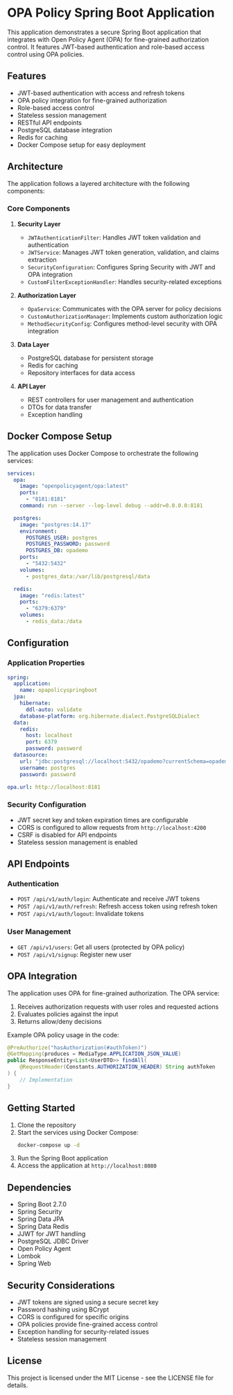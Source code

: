 # OPA Policy Spring Boot Application

This application demonstrates a secure Spring Boot application that integrates with Open Policy Agent (OPA) for fine-grained authorization control. It features JWT-based authentication and role-based access control using OPA policies.

## Features

- JWT-based authentication with access and refresh tokens
- OPA policy integration for fine-grained authorization
- Role-based access control
- Stateless session management
- RESTful API endpoints
- PostgreSQL database integration
- Redis for caching
- Docker Compose setup for easy deployment

## Architecture

The application follows a layered architecture with the following components:

### Core Components

1. **Security Layer**
   - `JWTAuthenticationFilter`: Handles JWT token validation and authentication
   - `JWTService`: Manages JWT token generation, validation, and claims extraction
   - `SecurityConfiguration`: Configures Spring Security with JWT and OPA integration
   - `CustomFilterExceptionHandler`: Handles security-related exceptions

2. **Authorization Layer**
   - `OpaService`: Communicates with the OPA server for policy decisions
   - `CustomAuthorizationManager`: Implements custom authorization logic
   - `MethodSecurityConfig`: Configures method-level security with OPA integration

3. **Data Layer**
   - PostgreSQL database for persistent storage
   - Redis for caching
   - Repository interfaces for data access

4. **API Layer**
   - REST controllers for user management and authentication
   - DTOs for data transfer
   - Exception handling

## Docker Compose Setup

The application uses Docker Compose to orchestrate the following services:

```yaml
services:
  opa:
    image: "openpolicyagent/opa:latest"
    ports:
      - "8181:8181"
    command: run --server --log-level debug --addr=0.0.0.0:8181

  postgres:
    image: "postgres:14.17"
    environment:
      POSTGRES_USER: postgres
      POSTGRES_PASSWORD: password
      POSTGRES_DB: opademo
    ports:
      - "5432:5432"
    volumes:
      - postgres_data:/var/lib/postgresql/data

  redis:
    image: "redis:latest"
    ports:
      - "6379:6379"
    volumes:
      - redis_data:/data
```

## Configuration

### Application Properties

```yaml
spring:
  application:
    name: opapolicyspringboot
  jpa:
    hibernate:
      ddl-auto: validate
    database-platform: org.hibernate.dialect.PostgreSQLDialect
  data:
    redis:
      host: localhost
      port: 6379
      password: password
  datasource:
    url: "jdbc:postgresql://localhost:5432/opademo?currentSchema=opademo"
    username: postgres
    password: password

opa.url: http://localhost:8181
```

### Security Configuration

- JWT secret key and token expiration times are configurable
- CORS is configured to allow requests from `http://localhost:4200`
- CSRF is disabled for API endpoints
- Stateless session management is enabled

## API Endpoints

### Authentication
- `POST /api/v1/auth/login`: Authenticate and receive JWT tokens
- `POST /api/v1/auth/refresh`: Refresh access token using refresh token
- `POST /api/v1/auth/logout`: Invalidate tokens

### User Management
- `GET /api/v1/users`: Get all users (protected by OPA policy)
- `POST /api/v1/signup`: Register new user

## OPA Integration

The application uses OPA for fine-grained authorization. The OPA service:
1. Receives authorization requests with user roles and requested actions
2. Evaluates policies against the input
3. Returns allow/deny decisions

Example OPA policy usage in the code:
```java
@PreAuthorize("hasAuthorization(#authToken)")
@GetMapping(produces = MediaType.APPLICATION_JSON_VALUE)
public ResponseEntity<List<UserDTO>> findAll(
    @RequestHeader(Constants.AUTHORIZATION_HEADER) String authToken
) {
    // Implementation
}
```

## Getting Started

1. Clone the repository
2. Start the services using Docker Compose:
   ```bash
   docker-compose up -d
   ```
3. Run the Spring Boot application
4. Access the application at `http://localhost:8080`

## Dependencies

- Spring Boot 2.7.0
- Spring Security
- Spring Data JPA
- Spring Data Redis
- JJWT for JWT handling
- PostgreSQL JDBC Driver
- Open Policy Agent
- Lombok
- Spring Web

## Security Considerations

- JWT tokens are signed using a secure secret key
- Password hashing using BCrypt
- CORS is configured for specific origins
- OPA policies provide fine-grained access control
- Exception handling for security-related issues
- Stateless session management

## License

This project is licensed under the MIT License - see the LICENSE file for details.
